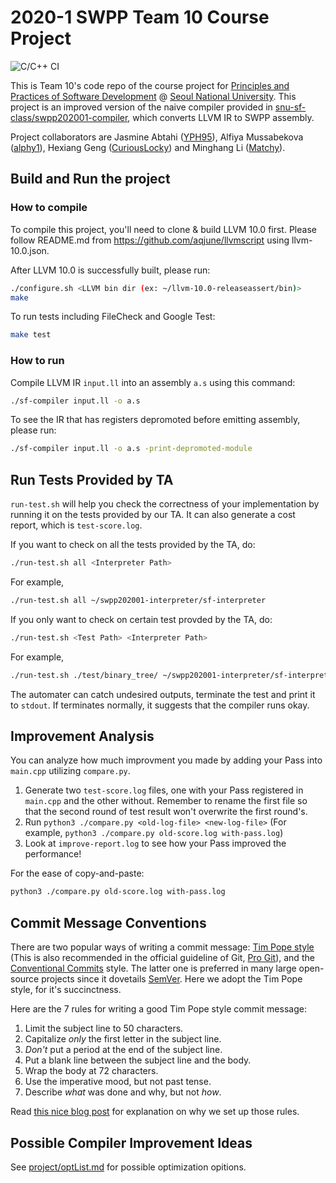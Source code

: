 
# 2020-1 SWPP Team 10 Course Project

![C/C++ CI](https://github.com/CuriousLocky/swpp202001-team10/workflows/C/C++%20CI/badge.svg?branch=master)

This is Team 10's code repo of the course project for [Principles and Practices of Software Development](https://github.com/snu-sf-class/swpp202001) @ [Seoul National University](https://en.snu.ac.kr/). This project is an improved version of the naive compiler provided in [snu-sf-class/swpp202001-compiler](https://github.com/snu-sf-class/swpp202001-compiler), which converts LLVM IR to SWPP assembly.

Project collaborators are Jasmine Abtahi ([YPH95](https://github.com/YPH95)), Alfiya Mussabekova ([alphy1](https://github.com/alphy1)), Hexiang Geng ([CuriousLocky](https://github.com/CuriousLocky)) and Minghang Li ([Matchy](https://github.com/matchy233)).

## Build and Run the project

### How to compile

To compile this project, you'll need to clone & build LLVM 10.0 first. Please follow README.md from https://github.com/aqjune/llvmscript using llvm-10.0.json.

After LLVM 10.0 is successfully built, please run:

```bash
./configure.sh <LLVM bin dir (ex: ~/llvm-10.0-releaseassert/bin)>
make
```

To run tests including FileCheck and Google Test:

```bash
make test
```

### How to run

Compile LLVM IR `input.ll` into an assembly `a.s` using this command:

```bash
./sf-compiler input.ll -o a.s
```

To see the IR that has registers depromoted before emitting assembly, please run:

```bash
./sf-compiler input.ll -o a.s -print-depromoted-module
```

## Run Tests Provided by TA

`run-test.sh` will help you check the correctness of your implementation by running it on the tests provided by our TA. It can also generate a cost report, which is `test-score.log`.

If you want to check on all the tests provided by the TA, do:

```bash
./run-test.sh all <Interpreter Path>
```

For example,
```bash
./run-test.sh all ~/swpp202001-interpreter/sf-interpreter
```

If you only want to check on certain test provded by the TA, do:

```bash
./run-test.sh <Test Path> <Interpreter Path>
```

For example,

```bash
./run-test.sh ./test/binary_tree/ ~/swpp202001-interpreter/sf-interpreter
```

The automater can catch undesired outputs, terminate the test and print it to `stdout`. If terminates normally, it suggests that the compiler runs okay.

## Improvement Analysis

You can analyze how much improvment you made by adding your Pass into `main.cpp` utilizing `compare.py`.

1. Generate two `test-score.log` files, one with your Pass registered in `main.cpp` and the other without. Remember to rename the first file so that the second round of test result won't overwrite the first round's.
2. Run `python3 ./compare.py <old-log-file> <new-log-file>` (For example, `python3 ./compare.py old-score.log with-pass.log`)
3. Look at `improve-report.log` to see how your Pass improved the performance!

For the ease of copy-and-paste:

```bash
python3 ./compare.py old-score.log with-pass.log
```

## Commit Message Conventions

There are two popular ways of writing a commit message: [Tim Pope style](https://tbaggery.com/2008/04/19/a-note-about-git-commit-messages.html) (This is also recommended in the official guideline of Git, [Pro Git](https://git-scm.com/book/en/v2/Distributed-Git-Contributing-to-a-Project)), and the [Conventional Commits](https://www.conventionalcommits.org/en/v1.0.0/) style. The latter one is preferred in many large open-source projects since it dovetails [SemVer](https://semver.org/). Here we adopt the Tim Pope style, for it's succinctness.

Here are the 7 rules for writing a good Tim Pope style commit message:

1. Limit the subject line to 50 characters.
2. Capitalize *only* the first letter in the subject line.
3. *Don't* put a period at the end of the subject line.
4. Put a blank line between the subject line and the body.
5. Wrap the body at 72 characters.
6. Use the imperative mood, but not past tense.
7. Describe *what* was done and why, but not *how*.

Read [this nice blog post](https://chris.beams.io/posts/git-commit/) for explanation on why we set up those rules.

## Possible Compiler Improvement Ideas

See [project/optList.md](project/optList.md) for possible optimization opitions.
